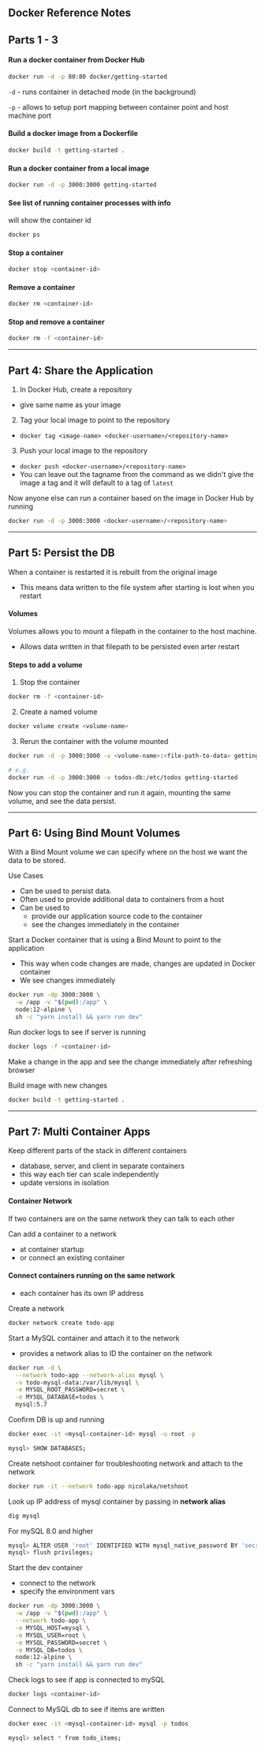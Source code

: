 ## Docker Reference Notes

## Parts 1 - 3

#### Run a docker container from Docker Hub
```sh
docker run -d -p 80:80 docker/getting-started
```

`-d` - runs container in detached mode (in the background)

`-p` - allows to setup port mapping between container point and host machine port

#### Build a docker image from a Dockerfile
```sh
docker build -t getting-started .
```

#### Run a docker container from a local image
```sh
docker run -d -p 3000:3000 getting-started
```

#### See list of running container processes with info
will show the container id
```sh
docker ps
```

#### Stop a container
```sh
docker stop <container-id>
```

#### Remove a container
```sh
docker rm <container-id>
```

#### Stop and remove a container
```sh
docker rm -f <container-id>
```

---

## Part 4: Share the Application
 
1. In Docker Hub, create a repository
  - give same name as your image
2. Tag your local image to point to the repository
  - `docker tag <image-name> <docker-username>/<repository-name>`
3. Push your local image to the repository
  - `docker push <docker-username>/<repository-name>`
  - You can leave out the tagname from the command as we didn't give the image a tag and it will default to a tag of `latest`

Now anyone else can run a container based on the image in Docker Hub by running
```sh
docker run -d -p 3000:3000 <docker-username>/<repository-name>
```

---

## Part 5: Persist the DB

When a container is restarted it is rebuilt from the original image
- This means data written to the file system after starting is lost when you restart

#### Volumes
Volumes allows you to mount a filepath in the container to the host machine.
- Allows data written in that filepath to be persisted even arter restart

#### Steps to add a volume

1. Stop the container
```sh
docker rm -f <container-id>
```

2. Create a named volume
```sh
docker volume create <volume-name>
```

3. Rerun the container with the volume mounted
```sh
docker run -d -p 3000:3000 -v <volume-name>:<file-path-to-data> getting-started

# e.g.
docker run -d -p 3000:3000 -v todos-db:/etc/todos getting-started
```

Now you can stop the container and run it again, mounting the same volume, and see the data persist.

---

## Part 6: Using Bind Mount Volumes

With a Bind Mount volume we can specify where on the host we want the data to be stored.

Use Cases
- Can be used to persist data.
- Often used to provide additional data to containers from a host
- Can be used to
  - provide our application source code to the container
  - see the changes immediately in the container

Start a Docker container that is using a Bind Mount to point to the application
- This way when code changes are made, changes are updated in Docker container
- We see changes immediately
```sh
docker run -dp 3000:3000 \
  -w /app -v "$(pwd):/app" \
  node:12-alpine \
  sh -c "yarn install && yarn run dev"
```

Run docker logs to see if server is running
```sh
docker logs -f <container-id>
```

Make a change in the app and see the change immediately after refreshing browser

Build image with new changes
```sh
docker build -t getting-started .
```

---

## Part 7: Multi Container Apps

Keep different parts of the stack in different containers
- database, server, and client in separate containers
- this way each tier can scale independently
- update versions in isolation

#### Container Network
If two containers are on the same network they can talk to each other

Can add a container to a network
- at container startup
- or connect an existing container

#### Connect containers running on the same network
- each container has its own IP address

Create a network
```sh
docker network create todo-app
```

Start a MySQL container and attach it to the network
- provides a network alias to ID the container on the network
```sh
docker run -d \
  --network todo-app --network-alias mysql \
  -v todo-mysql-data:/var/lib/mysql \
  -e MYSQL_ROOT_PASSWORD=secret \
  -e MYSQL_DATABASE=todos \
  mysql:5.7
```

Confirm DB is up and running
```sh
docker exec -it <mysql-container-id> mysql -u root -p
```

```sh
mysql> SHOW DATABASES;
```

Create netshoot container for troubleshooting network and attach to the network
```sh 
docker run -it --network todo-app nicolaka/netshoot
```

Look up IP address of mysql container by passing in **network alias**
```sh
dig mysql
```

For mySQL 8.0 and higher
```sh
mysql> ALTER USER 'root' IDENTIFIED WITH mysql_native_password BY 'secret';
mysql> flush privileges;
```

Start the dev container
- connect to the network
- specify the environment vars
```sh
docker run -dp 3000:3000 \
  -w /app -v "$(pwd):/app" \
  --network todo-app \
  -e MYSQL_HOST=mysql \
  -e MYSQL_USER=root \
  -e MYSQL_PASSWORD=secret \
  -e MYSQL_DB=todos \
  node:12-alpine \
  sh -c "yarn install && yarn run dev"
```

Check logs to see if app is connected to mySQL
```sh
docker logs <container-id>
```

Connect to MySQL db to see if items are written
```sh
docker exec -it <mysql-container-id> mysql -p todos
```

```sh
mysql> select * from todo_items;
```
